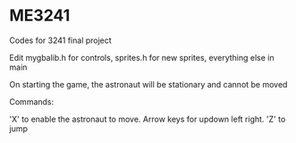 # ME3241
Codes for 3241 final project

Edit mygbalib.h for controls, sprites.h for new sprites, everything else in main

On starting the game, the astronaut will be stationary and cannot be moved

Commands:

'X' to enable the astronaut to move. Arrow keys for updown left right. 'Z' to jump
